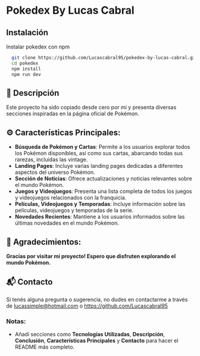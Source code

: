 # Pokedex By Lucas Cabral

## Instalación

Instalar pokedex con npm

```bash
  git clone https://github.com/Lucascabral95/pokedex-by-lucas-cabral.git
  cd pokedex
  npm install 
  npm run dev
```

## 🌟 Descripción

Este proyecto ha sido copiado desde cero por mí y presenta diversas secciones inspiradas en la página oficial de Pokémon.

## ⚙️ Características Principales:

- **Búsqueda de Pokémon y Cartas**: Permite a los usuarios explorar todos los Pokémon disponibles, así como sus cartas, abarcando todas sus rarezas, incluidas las vintage.
- **Landing Pages**: Incluye varias landing pages dedicadas a diferentes aspectos del universo Pokémon.
- **Sección de Noticias**: Ofrece actualizaciones y noticias relevantes sobre el mundo Pokémon.
- **Juegos y Videojuegos**: Presenta una lista completa de todos los juegos y videojuegos relacionados con la franquicia.
- **Películas, Videojuegos y Temporadas**: Incluye información sobre las películas, videojuegos y temporadas de la serie.
- **Novedades Recientes**: Mantiene a los usuarios informados sobre las últimas novedades en el mundo Pokémon.

## 📄 Agradecimientos:
 
**Gracias por visitar mi proyecto! Espero que disfruten explorando el mundo Pokémon.**

## 📬 Contacto

Si tenés alguna pregunta o sugerencia, no dudes en contactarme a través de lucassimple@hotmail.com o https://github.com/Lucascabral95

### Notas: 

- Añadí secciones como **Tecnologías Utilizadas**, **Descripción**, **Conclusión**, **Características Principales** y **Contacto** para hacer el README más completo.
